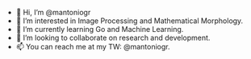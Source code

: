 - 👋 Hi, I’m @mantoniogr
- 👀 I’m interested in Image Processing and Mathematical Morphology.
- 🌱 I’m currently learning Go and Machine Learning.
- 💞️ I’m looking to collaborate on research and development.
- 📫 You can reach me at my TW: @mantoniogr.

<!---
mantoniogr/mantoniogr is a ✨ special ✨ repository because its `README.md` (this file) appears on your GitHub profile.
You can click the Preview link to take a look at your changes.
--->
